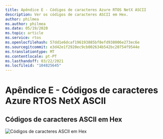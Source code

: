 ```yaml
---
title: Apêndice E - Códigos de caracteres Azure RTOS NetX ASCII
description: Ver os códigos de caracteres ASCII em Hex.
author: philmea
ms.author: philmea
ms.date: 05/19/2020
ms.topic: article
ms.service: rtos
ms.openlocfilehash: 57dd1e6dcaf196193885bf8efd938006e273ec6e
ms.sourcegitcommit: e3d42e1f2920ec9cb002634b542bc20754f9544e
ms.translationtype: MT
ms.contentlocale: pt-PT
ms.lasthandoff: 03/22/2021
ms.locfileid: "104825645"
---
```

# <a name="appendix-e---azure-rtos-netx-ascii-character-codes"></a>Apêndice E - Códigos de caracteres Azure RTOS NetX ASCII

## <a name="ascii-character-codes-in-hex"></a>Códigos de caracteres ASCII em Hex

![Códigos de caracteres ASCII em Hex](./media/user-guide/ascii-character-codes-hex.png) 